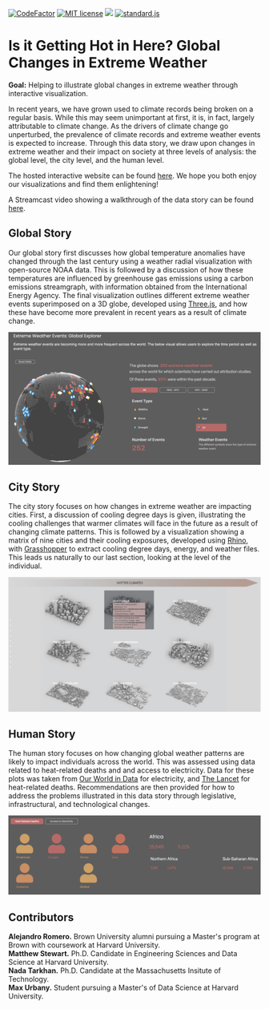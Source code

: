 [![CodeFactor](https://www.codefactor.io/repository/github/climate-crew/d3-climate-visualization/badge)](https://www.codefactor.io/repository/github/climate-crew/d3-climate-visualization)
[![MIT license](https://img.shields.io/badge/License-MIT-blue.svg)](https://lbesson.mit-license.org/)
![](https://img.shields.io/github/repo-size/Climate-Crew/d3-climate-visualization.svg?label=Repo%20size&style=flat-square)
[![standard.js](https://img.shields.io/badge/code%20style-standardjs-%23f3df49)](https://standardjs.com/)


# Is it Getting Hot in Here? Global Changes in Extreme Weather

**Goal:** Helping to illustrate global changes in extreme weather through interactive visualization.

In recent years, we have grown used to climate records being broken on a regular basis. While this may seem unimportant at first, it is, in fact, largely attributable to climate change. As the drivers of climate change go unperturbed, the prevalence of climate records and extreme weather events is expected to increase. Through this data story, we draw upon changes in extreme weather and their impact on society at three levels of analysis: the global level, the city level, and the human level.

The hosted interactive website can be found [here](https://climate-crew.github.io/d3-climate-visualization/). We hope you both enjoy our visualizations and find them enlightening!

A Streamcast video showing a walkthrough of the data story can be found [here](https://streamcastnetwork.com/).

## Global Story

Our global story first discusses how global temperature anomalies have changed through the last century using a weather radial visualization with open-source NOAA data. This is followed by a discussion of how these temperatures are influenced by greenhouse gas emissions using a carbon emissions streamgraph, with information obtained from the International Energy Agency. The final visualization outlines different extreme weather events superimposed on a 3D globe, developed using [Three.js](https://threejs.org/), and how these have become more prevalent in recent years as a result of climate change.

![Globe Visualization](img/globe_visualization.png?raw=true "Title")

## City Story

The city story focuses on how changes in extreme weather are impacting cities. First, a discussion of cooling degree days is given, illustrating the cooling challenges that warmer climates will face in the future as a result of changing climate patterns. This is followed by a visualization showing a matrix of nine cities and their cooling exposures, developed using [Rhino](https://www.rhino3d.com/), with [Grasshopper](https://www.rhino3d.com/6/new/grasshopper/) to extract cooling degree days, energy, and weather files. This leads us naturally to our last section, looking at the level of the individual.

![City Visualization](img/city_matrix.png?raw=true "Title")

## Human Story

The human story focuses on how changing global weather patterns are likely to impact individuals across the world. This was assessed using data related to heat-related deaths and and access to electricity. Data for these plots was taken from [Our World in Data](https://l.messenger.com/l.php?u=https%3A%2F%2Fourworldindata.org%2Fenergy-access&h=AT0UnK_NYg6O2OGebX-zePKLibSclZUnN607wnx1zwQEleiQcnCBvZhZm_Narsl0DyApWC2Omh42orwGk_Tfgy7ckck82XyhxbvSW1rslLFb6iM1uTMs5FgkX7VG8FSYzboiC10) for electricity, and [The Lancet](https://l.messenger.com/l.php?u=https%3A%2F%2Fwww.thelancet.com%2Fjournals%2Flancet%2Farticle%2FPIIS0140-6736(21)01860-2%2Ffulltext%23%3A~%3Atext%3DAnalyses%2520of%2520data%2520from%252065%2Cand%2520several%2520types%2520of%2520injury&h=AT2lhCTo22Ano9wTkCa71WBLGGTa_OpXSHYwyyvPGtI6cAjMcBElRqXgyNrlM6CZJJ11Tb9ERUrUKn2QyDBx4sOGpgfn6flKUKe13xQ0-u7fhs4N5koT-zyrRqdk5uPfB47xOQk-) for heat-related deaths. Recommendations are then provided for how to address the problems illustrated in this data story through legislative, infrastructural, and technological changes.

![Human Visualization](img/human_level.png?raw=true "Title")

## Contributors

**Alejandro Romero.** Brown University alumni pursuing a Master's program at Brown with coursework at Harvard University. <br>
**Matthew Stewart.** Ph.D. Candidate in Engineering Sciences and Data Science at Harvard University. <br>
**Nada Tarkhan.** Ph.D. Candidate at the Massachusetts Insitute of Technology. <br>
**Max Urbany.** Student pursuing a Master's of Data Science at Harvard University. <br>
